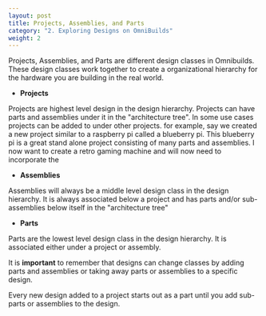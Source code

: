 ```yaml
---
layout: post
title: Projects, Assemblies, and Parts 
category: "2. Exploring Designs on OmniBuilds"
weight: 2
---
```




Projects, Assemblies, and Parts are different design classes in Omnibuilds. These design classes work together to create a organizational hierarchy for the hardware you are building in the real world.
 
- **Projects**

Projects are highest level design in the design hierarchy. Projects can have parts and assemblies under it in the "architecture tree". In some use cases projects can be added to under other projects. for example, say we created a new project similar to a raspberry pi called a blueberry pi. This blueberry pi is a great stand alone project consisting of many parts and assemblies. I now want to create a retro gaming machine and will now need to incorporate the 

 - **Assemblies**

 Assemblies will always be a middle level design class in the design hierarchy. It is always associated below a project and has parts and/or sub-assemblies below itself in the "architecture tree" 


 - **Parts** 

 Parts are the lowest level design class in the design hierarchy. It is associated either under a project or assembly.


 It is **important** to remember that designs can change classes by adding parts and assemblies or taking away parts or assemblies to a specific design.

 Every new design added to a project starts out as a part until you add sub-parts or assemblies to the design.